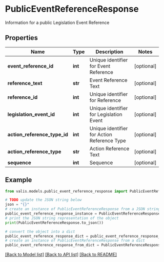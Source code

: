 # PublicEventReferenceResponse

Information for a public Legislation Event Reference

## Properties

Name | Type | Description | Notes
------------ | ------------- | ------------- | -------------
**event_reference_id** | **int** | Unique identifier for Event Reference | [optional] 
**reference_text** | **str** | Event Reference Text | [optional] 
**reference_id** | **int** | Unique identifier for Reference | [optional] 
**legislation_event_id** | **int** | Unique identifier for Legislation Event | [optional] 
**action_reference_type_id** | **int** | Unique identifier for Action Reference Type | [optional] 
**action_reference_type** | **str** | Action Reference Text | [optional] 
**sequence** | **int** | Sequence | [optional] 

## Example

```python
from valis.models.public_event_reference_response import PublicEventReferenceResponse

# TODO update the JSON string below
json = "{}"
# create an instance of PublicEventReferenceResponse from a JSON string
public_event_reference_response_instance = PublicEventReferenceResponse.from_json(json)
# print the JSON string representation of the object
print(PublicEventReferenceResponse.to_json())

# convert the object into a dict
public_event_reference_response_dict = public_event_reference_response_instance.to_dict()
# create an instance of PublicEventReferenceResponse from a dict
public_event_reference_response_from_dict = PublicEventReferenceResponse.from_dict(public_event_reference_response_dict)
```
[[Back to Model list]](../README.md#documentation-for-models) [[Back to API list]](../README.md#documentation-for-api-endpoints) [[Back to README]](../README.md)


